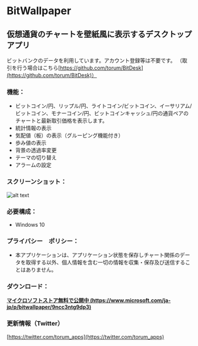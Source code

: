 # BitWallpaper

## 仮想通貨のチャートを壁紙風に表示するデスクトップアプリ  
ビットバンクのデータを利用しています。アカウント登録等は不要です。 （取引を行う場合はこちら[https://github.com/torum/BitDesk](https://github.com/torum/BitDesk)）
  
### 機能：
- ビットコイン/円、リップル/円、ライトコイン/ビットコイン、イーサリアム/ビットコイン、モナーコイン/円、ビットコインキャッシュ/円の通貨ペアのチャートと最新取引価格を表示します。
- 統計情報の表示
- 気配値（板）の表示（グルーピング機能付き）
- 歩み値の表示
- 背景の透過率変更
- テーマの切り替え
- アラームの設定
  
### スクリーンショット：

![alt text](https://github.com/torum/BitWallpaper/blob/master/docs/Images/BitWallpaper-screenshot.png?raw=true)

### 必要構成：
- Windows 10

### プライバシー　ポリシー：
* 本アプリケーションは、アプリケーション状態を保存しチャート関係のデータを取得する以外、個人情報を含む一切の情報を収集・保存及び送信することはありません。

### ダウンロード：  

__[マイクロソフトストア無料で公開中 (https://www.microsoft.com/ja-jp/p/bitwallpaper/9ncc3ntg9dp3)](https://www.microsoft.com/ja-jp/p/bitwallpaper/9ncc3ntg9dp3)__


### 更新情報（Twitter）
[https://twitter.com/torum_apps](https://twitter.com/torum_apps)
 

 
